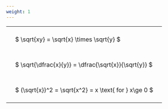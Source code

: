```yaml
---
weight: 1
---
```


<style type="text/css">
#T_38555 th.col_heading {
  text-align: left;
  font-size: 1em;
}
#T_38555 td {
  text-align: left;
  font-size: 1em;
  padding: 1.5em;
}
</style>
<table id="T_38555">
  <thead>
  </thead>
  <tbody>
    <tr>
      <td id="T_38555_row0_col0" class="data row0 col0" >$ \sqrt{xy} = \sqrt{x} \times \sqrt{y} $</td>
    </tr>
    <tr>
      <td id="T_38555_row1_col0" class="data row1 col0" >$ \sqrt{\dfrac{x}{y}} = \dfrac{\sqrt{x}}{\sqrt{y}} $</td>
    </tr>
    <tr>
      <td id="T_38555_row2_col0" class="data row2 col0" >$ (\sqrt{x})^2 = \sqrt{x^2} = x \text{ for } x\ge 0 $</td>
    </tr>
  </tbody>
</table>
